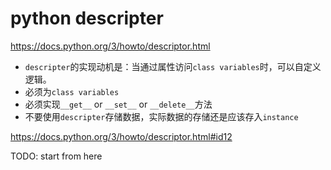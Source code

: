 # python descripter

https://docs.python.org/3/howto/descriptor.html

- `descripter`的实现动机是：当通过属性访问`class variables`时，可以自定义逻辑。
- 必须为`class variables`
- 必须实现`__get__` or `__set__` or `__delete__`方法
- 不要使用`descripter`存储数据，实际数据的存储还是应该存入`instance`


https://docs.python.org/3/howto/descriptor.html#id12

TODO: start from here
